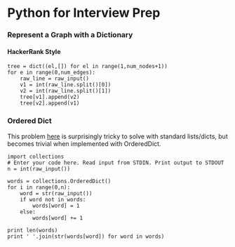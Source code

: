 # Python for Interview Prep

### Represent a Graph with a Dictionary
#### HackerRank Style
~~~
tree = dict((el,[]) for el in range(1,num_nodes+1))
for e in range(0,num_edges):
    raw_line = raw_input()
    v1 = int(raw_line.split()[0])
    v2 = int(raw_line.split()[1])
    tree[v1].append(v2)
    tree[v2].append(v1)
~~~

### Ordered Dict

This problem [here](https://www.hackerrank.com/challenges/word-order) is surprisingly tricky to solve with standard lists/dicts, but becomes trivial when implemented with OrderedDict.

~~~
import collections
# Enter your code here. Read input from STDIN. Print output to STDOUT
n = int(raw_input())

words = collections.OrderedDict()
for i in range(0,n):
    word = str(raw_input())
    if word not in words:
        words[word] = 1
    else:
        words[word] += 1
      
print len(words)
print ' '.join(str(words[word]) for word in words)
~~~